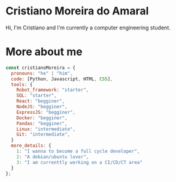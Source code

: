 # Cristiano Moreira do Amaral

Hi, I'm Cristiano and I'm currently a computer engineering student.

# More about me

```javascript
const cristianoMoreira = {
  pronouns: "he" | "him",
  code: [Python, Javascript, HTML, CSS],
  tools: {
    Robot_framework: "starter",
    SQL: "starter",
    React: "begginer",
    NodeJS: "begginer",
    ExpressJS: "begginer",
    Docker: "begginer",
    Pandas: "begginer",
    Linux: "intermediate",
    Git: "intermediate",
  }
  more_details: {
    1: "I wanna to become a full cycle developer",
    2: "A debian/ubuntu lover",
    3: "I am currenttly working on a CI/CD/CT area"
  }
};
```
